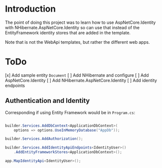 # Introduction

The point of doing this project was to learn how to use AspNetCore.Identity with NHibernate.AspNetCore.Identity so can use that instead of the EntityFramework identity stores that are added in the template.

Note that is not the WebApi templates, but rather the different web apps.

# ToDo
[x] Add sample entity `Document`
[ ] Add NHibernate and configure
[ ] Add AspNetCore.Identity
[ ] Add NHibernate.AspNetCore.Identity
[ ] Add identity endpoints

## Authentication and Identity
Corresponding if using Entity Framework would be in `Program.cs`:
```csharp

builder.Services.AddDbContext<ApplicationDbContext>(
    options => options.UseInMemoryDatabase("AppDb"));

builder.Services.AddAuthorization();

builder.Services.AddIdentityApiEndpoints<IdentityUser>()
    .AddEntityFrameworkStores<ApplicationDbContext>();

app.MapIdentityApi<IdentityUser>();
```


